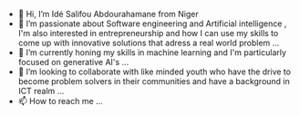 - 👋 Hi, I’m Idé Salifou Abdourahamane from Niger
- 👀 I’m passionate about Software engineering and Artificial intelligence , I'm also interested in entrepreneurship and how I can use my skills to come up with innovative solutions that
  adress a real world problem ...
- 🌱 I’m currently honing my skills in machine learning and I'm particularly focused on generative AI's ...
- 💞️ I’m looking to collaborate with like minded youth who have the drive to become problem solvers in their communities and have a background in ICT realm ...
- 📫 How to reach me ...

<!---
SalifouAbdourahamane/SalifouAbdourahamane is a ✨ special ✨ repository because its `README.md` (this file) appears on your GitHub profile.
You can click the Preview link to take a look at your changes.
--->
